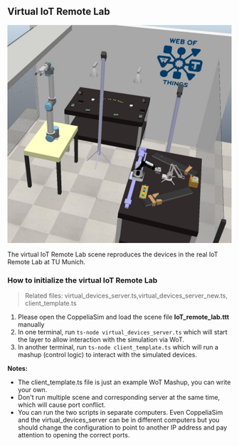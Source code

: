 ## Virtual IoT Remote Lab

<img src="../../pictures/IoT remote lab.jpg" width="600">

The virtual IoT Remote Lab scene reproduces the devices in the real IoT Remote Lab at TU Munich.

### How to initialize the virtual IoT Remote Lab

> Related files: virtual_devices_server.ts,virtual_devices_server_new.ts, client_template.ts

1. Please open the CoppeliaSim and load the scene file **IoT_remote_lab.ttt** manually
2. In one terminal, run `ts-node virtual_devices_server.ts` which will start the layer to allow interaction with the simulation via WoT.
3. In another terminal, run `ts-node client_template.ts` which will run a mashup (control logic) to interact with the simulated devices.

**Notes:**

- The client_template.ts file is just an example WoT Mashup, you can write your own.
- Don't run multiple scene and corresponding server at the same time, which will cause port conflict.
- You can run the two scripts in separate computers. Even CoppeliaSim and the virtual_devices_server can be in different computers but you should change the configuration to point to another IP address and pay attention to opening the correct ports.
